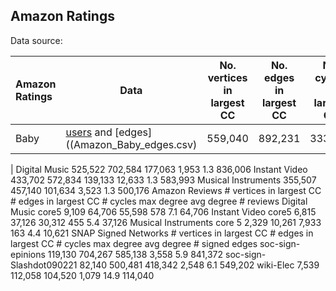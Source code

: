 
## Amazon Ratings

Data source: 

| Amazon Ratings | Data | No. vertices  in largest CC | No. edges  in largest CC | No. cycles in largest CC |
| :------------- | ---- | --------------------------- | ------------------------ | ------------------------ | 
| Baby 	  | [users](Amazon_Baby_users.csv) and [edges]((Amazon_Baby_edges.csv) | 559,040 | 892,231 | 333,192 |

| Digital Music	525,522	702,584	177,063	1,953	1.3	836,006
Instant Video	433,702	572,834	139,133	12,633	1.3	583,993
Musical Instruments	355,507	457,140	101,634	3,523	1.3	500,176
Amazon Reviews	# vertices  in largest CC	# edges  in largest CC	# cycles	max degree	avg degree	# reviews
Digital Music core5	9,109	64,706	55,598	578	7.1	64,706
Instant Video core5	6,815	37,126	30,312	455	5.4	37,126
Musical Instruments core 5	2,329	10,261	7,933	163	4.4	10,621
SNAP Signed Networks	# vertices in largest CC	# edges  in largest CC	# cycles	max degree	avg degree	# signed edges
soc-sign-epinions	119,130	704,267	585,138	3,558	5.9	841,372
soc-sign-Slashdot090221	82,140	500,481	418,342	2,548	6.1	549,202
wiki-Elec	7,539	112,058	104,520	1,079	14.9	114,040
